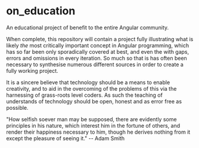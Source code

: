 # on_education
An educational project of benefit to the entire Angular community.

When complete, this repository will contain a project fully illustrating what is likely _the_ most critically important concept in Angular programming, which has so far been only sporadically covered at best, and even the with gaps, errors and omissions in every iteration. So much so that is has often been necessary to synthesise numerous different sources in order to create a fully working project.

It is a sincere believe that technology should be a means to enable creativity, and to aid in the overcoming of the problems of this via the harnessing of grass-roots level coders. As such the teaching of understands of technology should be open, honest and as error free as possible.

"How selfish soever man may be supposed, there are evidently some principles in his nature, which interest him in the fortune of others, and render their happiness necessary to him, though he derives nothing from it except the pleasure of seeing it." -- Adam Smith
